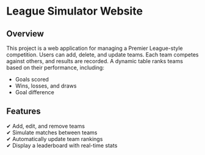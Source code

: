 # League Simulator Website  

## Overview  
This project is a web application for managing a Premier League-style competition. Users can add, delete, and update teams. Each team competes against others, and results are recorded. A dynamic table ranks teams based on their performance, including:  
- Goals scored  
- Wins, losses, and draws  
- Goal difference  

## Features  
✔ Add, edit, and remove teams  
✔ Simulate matches between teams  
✔ Automatically update team rankings  
✔ Display a leaderboard with real-time stats
